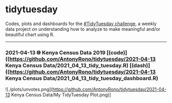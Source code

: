 # tidytuesday
Codes, plots and dashboards for the [#TidyTuesday challenge](https://github.com/rfordatascience/tidytuesday), a weekly data project on understanding how to analyze to make meaningful and/or beautiful chart using R.

---
### 2021-04-13 🌐 Kenya Census Data 2019 [(code)]((https://github.com/AntonyRono/tidytuesday/2021-04-13 Kenya Census Data/2021_04_13_tidy_tuesday.R) [(dash)]((https://github.com/AntonyRono/tidytuesday/2021-04-13 Kenya Census Data/2021_04_13_tidy_tuesday_dashboard.R)

![./plots/unvotes.png](https://github.com/AntonyRono/tidytuesday/2021-04-13 Kenya Census Data/My TidyTuesday Plot.png)]